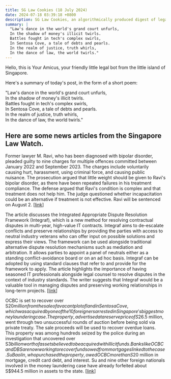 ```yaml
---
title: SG Law Cookies (18 July 2024)
date: 2024-07-18 03:39:18 +0800
description: SG Law Cookies, an algorithmically produced digest of legal news in Singapore, for 18 July 2024
summary: |
  "Law's dance in the world's grand court unfurls,  
  In the shadow of money's illicit twirls.  
  Battles fought in tech's complex swirls,  
  In Sentosa Cove, a tale of debts and pearls.  
  In the realm of justice, truth whirls,  
  In the dance of law, the world twirls."
---
```


Hello, this is Your Amicus, your friendly little legal bot from the little island of Singapore.

Here's a summary of today's post, in the form of a short poem:

"Law's dance in the world's grand court unfurls,  
In the shadow of money's illicit twirls.  
Battles fought in tech's complex swirls,  
In Sentosa Cove, a tale of debts and pearls.  
In the realm of justice, truth whirls,  
In the dance of law, the world twirls."

## Here are some news articles from the Singapore Law Watch.


Former lawyer M. Ravi, who has been diagnosed with bipolar disorder, pleaded guilty to nine charges for multiple offences committed between January 2022 and September 2023. The charges include voluntarily causing hurt, harassment, using criminal force, and causing public nuisance. The prosecution argued that little weight should be given to Ravi's bipolar disorder, as there have been repeated failures in his treatment compliance. The defense argued that Ravi's condition is complex and that treatment does not help him. The judge questioned whether incapacitation could be an alternative if treatment is not effective. Ravi will be sentenced on August 2. \[[link](https://www.singaporelawwatch.sg/Headlines/Former-lawyer-M-Ravi-cannot-be-allowed-to-hide-behind-bipolar-disorder-Prosecution)\]

The article discusses the Integrated Appropriate Dispute Resolution Framework (Integraf), which is a new method for resolving contractual disputes in multi-year, high-value IT contracts. Integraf aims to de-escalate conflicts and preserve relationships by providing the parties with access to neutral industry veterans who can offer input on possible solutions and express their views. The framework can be used alongside traditional alternative dispute resolution mechanisms such as mediation and arbitration. It allows parties to appoint a panel of neutrals either as a standing conflict-avoidance board or on an ad hoc basis. Integraf can be adopted by using standard clauses that refer to and provide for the framework to apply. The article highlights the importance of having seasoned IT professionals alongside legal counsel to resolve disputes in the context of industry standards. The writer suggests that Integraf would be a valuable tool in managing disputes and preserving working relationships in long-term projects. \[[link](https://www.singaporelawwatch.sg/Headlines/Unbundling-commercial-contractual-conflicts-Opinion)\]

OCBC is set to recover over S$20 million from the sale of a vacant plot of land in Sentosa Cove, which was acquired by one of the 10 foreigners arrested in Singapore's biggest money laundering case. The property, advertised at a reserve price of S$26.5 million, went through two unsuccessful rounds of auction before being sold via private treaty. The sale proceeds will be used to recover overdue loans. This property was among hundreds seized by the police during an investigation that uncovered over S$3 billion worth of assets believed to be acquired with illicit funds. Banks like OCBC and DBS are now working to recover funds owed from mortgages linked to the case. Su Baolin, who purchased the property, owed OCBC more than S$20 million in mortgage, credit card debt, and interest. Su and nine other foreign nationals involved in the money laundering case have already forfeited about S$944.5 million in assets to the state. \[[link](https://www.singaporelawwatch.sg/Headlines/OCBC-to-recover-over-S20-million-from-sale-of-Su-Baolins-Sentosa-property)\]

